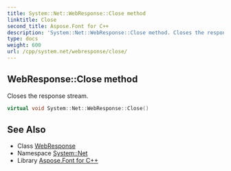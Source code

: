 ```yaml
---
title: System::Net::WebResponse::Close method
linktitle: Close
second_title: Aspose.Font for C++
description: 'System::Net::WebResponse::Close method. Closes the response stream in C++.'
type: docs
weight: 600
url: /cpp/system.net/webresponse/close/
---
```

## WebResponse::Close method


Closes the response stream.

```cpp
virtual void System::Net::WebResponse::Close()
```

## See Also

* Class [WebResponse](../)
* Namespace [System::Net](../../)
* Library [Aspose.Font for C++](../../../)
